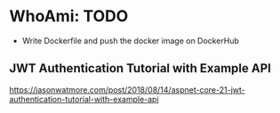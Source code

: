 # WhoAmi: TODO

- Write Dockerfile and push the docker image on DockerHub

## JWT Authentication Tutorial with Example API 

https://jasonwatmore.com/post/2018/08/14/aspnet-core-21-jwt-authentication-tutorial-with-example-api
